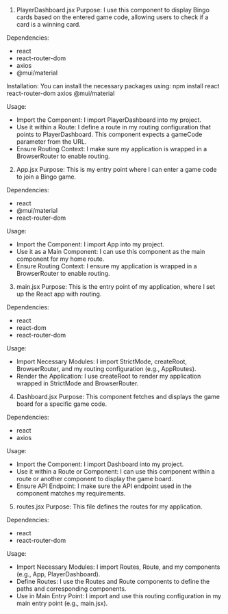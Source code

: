 1. PlayerDashboard.jsx
Purpose: I use this component to display Bingo cards based on the entered game code, allowing users to check if a card is a winning card.

Dependencies:
- react
- react-router-dom
- axios
- @mui/material

Installation: You can install the necessary packages using:
npm install react react-router-dom axios @mui/material

Usage:
- Import the Component: I import PlayerDashboard into my project.
- Use it within a Route: I define a route in my routing configuration that points to PlayerDashboard. This component expects a gameCode parameter from the URL.
- Ensure Routing Context: I make sure my application is wrapped in a BrowserRouter to enable routing.

2. App.jsx
Purpose: This is my entry point where I can enter a game code to join a Bingo game.

Dependencies:
- react
- @mui/material
- react-router-dom

Usage:
- Import the Component: I import App into my project.
- Use it as a Main Component: I can use this component as the main component for my home route.
- Ensure Routing Context: I ensure my application is wrapped in a BrowserRouter to enable routing.

3. main.jsx
Purpose: This is the entry point of my application, where I set up the React app with routing.

Dependencies:
- react
- react-dom
- react-router-dom

Usage:
- Import Necessary Modules: I import StrictMode, createRoot, BrowserRouter, and my routing configuration (e.g., AppRoutes).
- Render the Application: I use createRoot to render my application wrapped in StrictMode and BrowserRouter.

4. Dashboard.jsx
Purpose: This component fetches and displays the game board for a specific game code.

Dependencies:
- react
- axios

Usage:
- Import the Component: I import Dashboard into my project.
- Use it within a Route or Component: I can use this component within a route or another component to display the game board.
- Ensure API Endpoint: I make sure the API endpoint used in the component matches my requirements.

5. routes.jsx
Purpose: This file defines the routes for my application.

Dependencies:
- react
- react-router-dom

Usage:
- Import Necessary Modules: I import Routes, Route, and my components (e.g., App, PlayerDashboard).
- Define Routes: I use the Routes and Route components to define the paths and corresponding components.
- Use in Main Entry Point: I import and use this routing configuration in my main entry point (e.g., main.jsx).